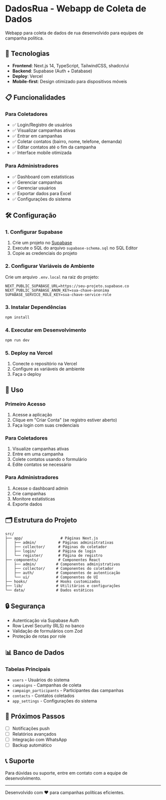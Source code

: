 # DadosRua - Webapp de Coleta de Dados

Webapp para coleta de dados de rua desenvolvido para equipes de campanha política.

## 🚀 Tecnologias

- **Frontend**: Next.js 14, TypeScript, TailwindCSS, shadcn/ui
- **Backend**: Supabase (Auth + Database)
- **Deploy**: Vercel
- **Mobile-first**: Design otimizado para dispositivos móveis

## 📋 Funcionalidades

### Para Coletadores
- ✅ Login/Registro de usuários
- ✅ Visualizar campanhas ativas
- ✅ Entrar em campanhas
- ✅ Coletar contatos (bairro, nome, telefone, demanda)
- ✅ Editar contatos até o fim da campanha
- ✅ Interface mobile otimizada

### Para Administradores
- ✅ Dashboard com estatísticas
- ✅ Gerenciar campanhas
- ✅ Gerenciar usuários
- ✅ Exportar dados para Excel
- ✅ Configurações do sistema

## 🛠️ Configuração

### 1. Configurar Supabase

1. Crie um projeto no [Supabase](https://supabase.com)
2. Execute o SQL do arquivo `supabase-schema.sql` no SQL Editor
3. Copie as credenciais do projeto

### 2. Configurar Variáveis de Ambiente

Crie um arquivo `.env.local` na raiz do projeto:

```env
NEXT_PUBLIC_SUPABASE_URL=https://seu-projeto.supabase.co
NEXT_PUBLIC_SUPABASE_ANON_KEY=sua-chave-anonima
SUPABASE_SERVICE_ROLE_KEY=sua-chave-service-role
```

### 3. Instalar Dependências

```bash
npm install
```

### 4. Executar em Desenvolvimento

```bash
npm run dev
```

### 5. Deploy na Vercel

1. Conecte o repositório na Vercel
2. Configure as variáveis de ambiente
3. Faça o deploy

## 📱 Uso

### Primeiro Acesso
1. Acesse a aplicação
2. Clique em "Criar Conta" (se registro estiver aberto)
3. Faça login com suas credenciais

### Para Coletadores
1. Visualize campanhas ativas
2. Entre em uma campanha
3. Colete contatos usando o formulário
4. Edite contatos se necessário

### Para Administradores
1. Acesse o dashboard admin
2. Crie campanhas
3. Monitore estatísticas
4. Exporte dados

## 🗂️ Estrutura do Projeto

```
src/
├── app/                 # Páginas Next.js
│   ├── admin/          # Páginas administrativas
│   ├── collector/      # Páginas do coletador
│   ├── login/          # Página de login
│   └── register/       # Página de registro
├── components/         # Componentes React
│   ├── admin/         # Componentes administrativos
│   ├── collector/     # Componentes do coletador
│   ├── auth/          # Componentes de autenticação
│   └── ui/            # Componentes de UI
├── hooks/             # Hooks customizados
├── lib/               # Utilitários e configurações
└── data/              # Dados estáticos
```

## 🔒 Segurança

- Autenticação via Supabase Auth
- Row Level Security (RLS) no banco
- Validação de formulários com Zod
- Proteção de rotas por role

## 📊 Banco de Dados

### Tabelas Principais
- `users` - Usuários do sistema
- `campaigns` - Campanhas de coleta
- `campaign_participants` - Participantes das campanhas
- `contacts` - Contatos coletados
- `app_settings` - Configurações do sistema

## 🎯 Próximos Passos

- [ ] Notificações push
- [ ] Relatórios avançados
- [ ] Integração com WhatsApp
- [ ] Backup automático

## 📞 Suporte

Para dúvidas ou suporte, entre em contato com a equipe de desenvolvimento.

---

Desenvolvido com ❤️ para campanhas políticas eficientes.